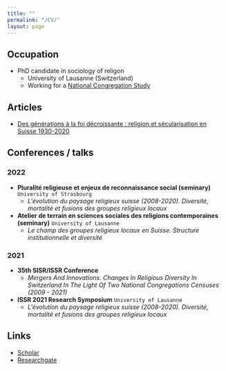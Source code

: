 ```yaml
---
title: ""
permalink: "/CV/"
layout: page
---
```


## Occupation

- PhD candidate in sociology of religon
   - University of Lausanne (Switzerland)
   - Working for a [National Congregation Study](https://wp.unil.ch/ncs2/le-ncs-2-en-bref/)

## Articles

- [Des générations à la foi décroissante : religion et sécularisation en Suisse 1930-2020](https://www.socialchangeswitzerland.ch/?p=2406)

## Conferences / talks

### 2022

- **Pluralité religieuse et enjeux de reconnaissance social (seminary)** 
`University of Strasbourg` 
   - *L'évolution du paysage religieux suisse (2008-2020). Diversité, mortalité et fusions des groupes religieux locaux*
- **Atelier de terrain en sciences sociales des religions contemporaines (seminary)** 
`University of Lausanne`
   - *Le champ des groupes religieux locaux en Suisse. Structure institutionnelle et diversité*

### 2021

- **35th SISR/ISSR Conference**
   - *Mergers And Innovations. Changes In Religious Diversity In Switzerland In The Light Of Two National Congregations Censuses (2009 - 2021)*
- **ISSR 2021 Research Symposium** 
`University of Lausanne`
   - *L'évolution du paysage religieux suisse (2008-2020). Diversité, mortalité et fusions des groupes religieux locaux*

## Links

- [Scholar](https://scholar.google.com/citations?user=bHbRaKkAAAAJ&hl=fr&oi=sra)
- [Researchgate](https://www.researchgate.net/profile/Jeremy-Senn)


